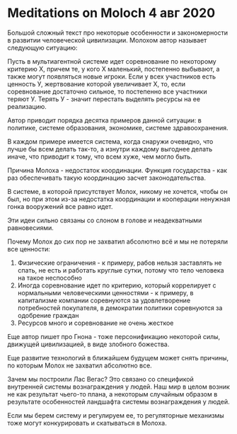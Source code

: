 # Meditations on Moloch 4 авг 2020
Большой сложный текст про некоторые особенности и закономерности в развитии человеческой цивилизации. Молохом автор называет следующую ситуацию:

Пусть в мультиагентной системе идет соревнование по некоторому критерию Х, причем те, у кого Х маленький, постепенно выбывают, а также могут появляться новые игроки. Если у всех участников есть ценность У, жертвование которой увеличивает Х, то, если соревнование достаточно сильное, то постепенно все участники теряют У. Терять У - значит перестать выделять ресурсы на ее реализацию.

Автор приводит порядка десятка примеров данной ситуации: в политике, системе образования, экономике, системе здравоохранения. 

В каждом примере имеется система, когда снаружи очевидно, что лучше бы всем делать так-то, а изнутри каждому выгоднее делать иначе, что приводит к тому, что всем хуже, чем могло быть.

Причина Молоха - недостаток координации. Функция государства - как раз обеспечивать такую координацию засчет законодательства.

В системе, в которой присутствует Молох, никому не хочется, чтобы он был, но при этом из-за недостатка координации и кооперации ненужная гонка вооружений все равно идет.

Эти идеи сильно связаны со слоном в голове и неадекватными равновесиями.

Почему Молох до сих пор не захватил абсолютно всё и мы не потеряли все ценности:

1.  Физические ограничения - к примеру, рабов нельзя заставлять не спать, не есть и работать круглые сутки, потому что тело человека на такое неспособно
2.  Иногда соревнование идет по критерию, который коррелирует с нормальными человеческими ценностями - к примеру, в капитализме компании соревнуются за удовлетворение потребностей покупателя, в демократии политики соревнуются за одобрение граждан
3.  Ресурсов много и соревнование не очень жесткое

Еще автор пишет про Гнона - тоже персонификацию некоторой силы, движущей цивилизацией, в виде злобного божества.

Еще развитие технологий в ближайшем будущем может снять причины, по которым Молох не захватил абсолютно все.

Зачем мы построили Лас Вегас? Это связано со спецификой внутренней системы вознаграждения у людей. Наш мир в целом возник не как результат чьего-то плана, а некоторым случайным образом в результате особенностей ландшафта системы вознаграждения у людей.

Если мы берем систему и регулируем ее, то регуляторные механизмы тоже могут конкурировать и скатываться в Молоха.